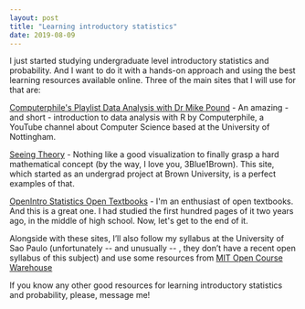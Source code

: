 ```yaml
--- 
layout: post
title: "Learning introductory statistics"
date: 2019-08-09
---
```


I just started studying undergraduate level introductory statistics and probability. And I want to do it with a hands-on approach and using the best learning resources available online. Three of the main sites that I will use for that are: 

[Computerphile's Playlist Data Analysis with Dr Mike Pound](https://www.youtube.com/playlist?list=PLzH6n4zXuckpfMu_4Ff8E7Z1behQks5ba) -
An amazing - and short - introduction to data analysis with R by Computerphile, a YouTube channel about Computer Science based at the University of Nottingham.

[Seeing Theory](https://seeing-theory.brown.edu/) - 
Nothing like a good visualization to finally grasp a hard mathematical concept (by the way, I love you, 3Blue1Brown). This site, which started as an undergrad project at Brown University, is a perfect examples of that. 

[OpenIntro Statistics Open Textbooks](https://www.openintro.org/) -
I'm an enthusiast of open textbooks. And this is a great one. I had studied the first hundred pages of it two years ago, in the middle of high school. Now, let's get to the end of it. 

Alongside with these sites, I’ll also follow my syllabus at the University of Sao Paulo (unfortunately --  and unusually -- , they don’t have a recent open syllabus of this subject) and use some resources from [MIT Open Course Warehouse](https://ocw.mit.edu/courses/mathematics/18-05-introduction-to-probability-and-statistics-spring-2014/index.htm) 

If you know any other good resources for learning introductory statistics and probability, please, message me!
